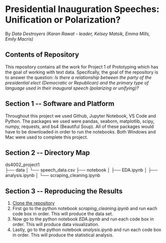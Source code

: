 # Presidential Inauguration Speeches: Unification or Polarization? 
By _Data Destroyers (Karan Rawat - leader, Kelsey Matsik, Emma Mills, Emily Macris)_



## Contents of Repository
This repository contains all the work for Project 1 of Prototyping which has the goal of working with text data. Specifcally, the goal of the repository is to answer the question: 
_Is there a relationship between the party of the presidential elect (Democratic or Republican) and the primary type of language used in their inaugural speech (polarizing or unifying)?_<br>




## Section 1 -- Software and Platform
Throughout this project we used Github, Jupyter Notebook, VS Code and Python. The packages we used were pandas, seaborn, matplotlib, scipy, numpy, requests, and bs4 (Beautiful Soup). 
All of these packages would have to be downloaded in order to run the notebooks. Both Windows and Mac were used to complete this project. 

## Section 2 -- Directory Map
ds4002_project1<br>
├── data
│   └── speech_data.csv
├── notebook
│   ├── EDA.ipynb
│   ├── analysis.ipynb
│   └── scraping_cleaning.ipynb


## Section 3 -- Reproducing the Results

1. [Clone the repository](https://github.com/KaranRawatUVA/ds4002_project1.git)
2. First go to the python notebook _scraping_cleaning.ipynb_ and run each code box in order. This will produce the data set.
4. Now go to the python notebook _EDA.ipynb_ and run each code box in order. This will produce data visualization.
5. Lastly, go to the python notebook _analysis.ipynb_ and run each code box in order. This will produce the statistical analysis. 
